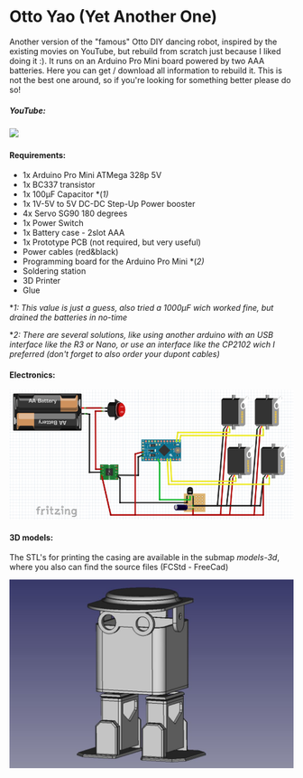 # Otto Yao (Yet Another One)

Another version of the "famous" Otto DIY dancing robot, inspired by the existing movies on YouTube, but rebuild from scratch just because I liked doing it :). It runs on an Arduino Pro Mini board powered by two AAA batteries. Here you can get / download all information to rebuild it. This is not the best one around, so if you're looking for something better please do so!

##### YouTube:
[![](https://img.youtube.com/vi/wPCTv5LqKns/0.jpg)](https://www.youtube.com/watch?v=wPCTv5LqKns)

#### Requirements:
* 1x Arduino Pro Mini ATMega 328p 5V
* 1x BC337 transistor
* 1x 100µF Capacitor *(*1)*
* 1x 1V-5V to 5V DC-DC Step-Up Power booster
* 4x Servo SG90 180 degrees
* 1x Power Switch
* 1x Battery case - 2slot AAA
* 1x Prototype PCB (not required, but very useful)
* Power cables (red&black)
* Programming board for the Arduino Pro Mini *(*2)*
* Soldering station
* 3D Printer
* Glue

**1: This value is just a guess, also tried a 1000µF wich worked fine, but drained the batteries in no-time*

**2: There are several solutions, like using another arduino with an USB interface like the R3 or Nano, or use an interface like the CP2102 wich I preferred (don't forget to also order your dupont cables)*

#### Electronics:
![](./images/OY-Layout.png)

#### 3D models:
The STL's for printing the casing are available in the submap *models-3d*, where you also can find the source files (FCStd - FreeCad)

![](./images/OY-Model.JPG)
